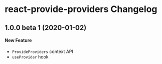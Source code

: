 # react-provide-providers Changelog

## 1.0.0 beta 1 (2020-01-02)
#### New Feature
- `ProvideProviders` context API
- `useProvider` hook
